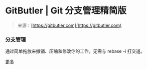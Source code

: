 <!--yml

category: 未分类

date: 2024-05-27 14:49:33

-->

# GitButler | Git 分支管理精简版

> 来源：[https://gitbutler.com](https://gitbutler.com)

### 分支管理

通过简单拖放来撤销、压缩和修改你的工作。无需与 rebase -i 打交道。

[更多](#faq)
